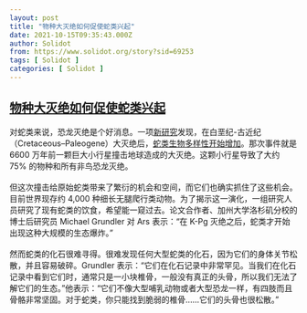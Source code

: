 ```yaml
---
layout: post
title: "物种大灭绝如何促使蛇类兴起"
date: 2021-10-15T09:35:43.000Z
author: Solidot
from: https://www.solidot.org/story?sid=69253
tags: [ Solidot ]
categories: [ Solidot ]
---
```

<!--1634290543000-->
[物种大灭绝如何促使蛇类兴起](https://www.solidot.org/story?sid=69253)
------

<div>
对蛇类来说，恐龙灭绝是个好消息。一项<a href="https://journals.plos.org/plosbiology/article?id=10.1371/journal.pbio.3001414">新研究</a>发现，在白垩纪-古近纪（Cretaceous–Paleogene）大灭绝后，<a href="https://arstechnica.com/science/2021/10/how-a-mass-extinction-resulted-in-the-rise-of-the-snakes/">蛇类生物多样性开始增加</a>。那次事件就是 6600 万年前一颗巨大小行星撞击地球造成的大灭绝。这颗小行星导致了大约 75% 的物种和所有非鸟恐龙灭绝。<br><br>但这次撞击给原始蛇类带来了繁衍的机会和空间，而它们也确实抓住了这些机会。目前世界现存约 4,000 种细长无腿爬行类动物。为了揭示这一演化，一组研究人员研究了现有蛇类的饮食，希望能一窥过去。论文合作者、加州大学洛杉矶分校的博士后研究员 Michael Grundler 对 Ars 表示：“在 K-Pg 灭绝之后，蛇类才开始出现这种大规模的生态爆炸。”<br><br>然而蛇类的化石很难寻得。很难发现任何大型蛇类的化石，因为它们的身体关节松散，并且容易破碎。Grundler 表示：“它们在化石记录中非常罕见。当我们在化石记录中看到它们时，通常只是一小块椎骨，一般没有真正的头骨，所以我们无法了解它们的生态。”他表示：“它们不像大型哺乳动物或者大型恐龙一样，有四肢而且骨骼非常坚固。对于蛇类，你只能找到脆弱的椎骨……它们的头骨也很松散。”
</div>
